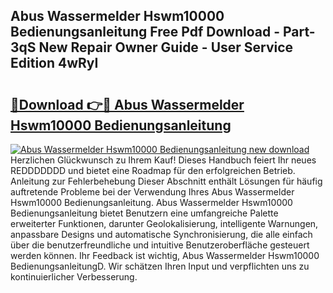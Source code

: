 ## Abus Wassermelder Hswm10000 Bedienungsanleitung Free Pdf Download - Part-3qS New Repair Owner Guide - User Service Edition 4wRyI

# <h2><a href="http://df5m61h.blite.top/?on=Abus+Wassermelder+Hswm10000+Bedienungsanleitung">🔗Download 👉🔴 Abus Wassermelder Hswm10000 Bedienungsanleitung</a></h2>

[![Abus Wassermelder Hswm10000 Bedienungsanleitung new download](https://i.imgur.com/lujVjoI.png)](http://df5m61h.blite.top/?on=Abus+Wassermelder+Hswm10000+Bedienungsanleitung)
Herzlichen Glückwunsch zu Ihrem Kauf! Dieses Handbuch feiert Ihr neues REDDDDDDD und bietet eine Roadmap für den erfolgreichen Betrieb. Anleitung zur Fehlerbehebung Dieser Abschnitt enthält Lösungen für häufig auftretende Probleme bei der Verwendung Ihres Abus Wassermelder Hswm10000 Bedienungsanleitung. Abus Wassermelder Hswm10000 Bedienungsanleitung bietet Benutzern eine umfangreiche Palette erweiterter Funktionen, darunter Geolokalisierung, intelligente Warnungen, anpassbare Designs und automatische Synchronisierung, die alle einfach über die benutzerfreundliche und intuitive Benutzeroberfläche gesteuert werden können. Ihr Feedback ist wichtig, Abus Wassermelder Hswm10000 BedienungsanleitungD. Wir schätzen Ihren Input und verpflichten uns zu kontinuierlicher Verbesserung.
